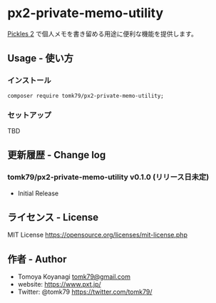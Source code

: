 # px2-private-memo-utility

[Pickles 2](https://pickles2.pxt.jp/) で個人メモを書き留める用途に便利な機能を提供します。


## Usage - 使い方

### インストール

```
composer require tomk79/px2-private-memo-utility;
```

### セットアップ

TBD


## 更新履歴 - Change log

### tomk79/px2-private-memo-utility v0.1.0 (リリース日未定)

- Initial Release



## ライセンス - License

MIT License
https://opensource.org/licenses/mit-license.php


## 作者 - Author

- Tomoya Koyanagi <tomk79@gmail.com>
- website: <https://www.pxt.jp/>
- Twitter: @tomk79 <https://twitter.com/tomk79/>
